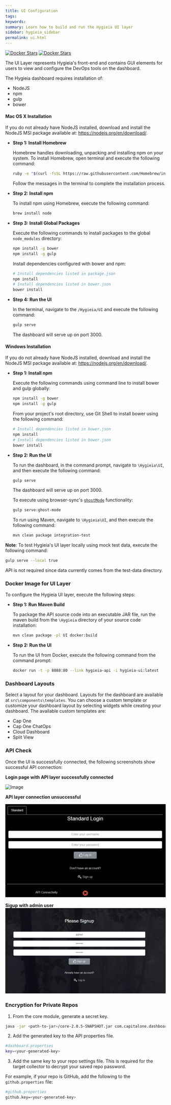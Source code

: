 ```yaml
---
title: UI Configuration
tags:
keywords:
summary: Learn how to build and run the Hygieia UI layer
sidebar: hygieia_sidebar
permalink: ui.html
---
```


[![Docker Stars](https://img.shields.io/docker/stars/capitalone/hygieia-ui.svg)](https://hub.docker.com/r/capitalone/hygieia-api/)
[![Docker Stars](https://img.shields.io/docker/pulls/capitalone/hygieia-ui.svg)](https://hub.docker.com/r/capitalone/hygieia-api/)

The UI Layer represents Hygieia's front-end and contains GUI elements for users to view and configure the DevOps tools on the dashboard.

The Hygieia dashboard requires installation of:

- NodeJS
- npm
- gulp
- bower

#### Mac OS X Installation

If you do not already have NodeJS installed, download and install the NodeJS MSI package available at: https://nodejs.org/en/download/.

*	**Step 1: Install Homebrew**

	Homebrew handles downloading, unpacking and installing npm on your system.
	To install Homebrew, open terminal and execute the following command:

	```bash
	ruby -e "$(curl -fsSL https://raw.githubusercontent.com/Homebrew/install/master/install)"
	```
	
 	Follow the messages in the terminal to complete the installation process.

*	**Step 2: Install npm**

	To install npm using Homebrew, execute the following command:
	
	```bash
	brew install node
	```

*	**Step 3: Install Global Packages**

	Execute the following commands to install packages to the global `node_modules` directory:
	
	```bash
	npm install -g bower
	npm install -g gulp
	```
	Install dependencies configured with bower and npm:

	```bash
	# Install dependencies listed in package.json
	npm install
	# Install dependencies listed in bower.json
	bower install
	```

*	**Step 4: Run the UI**
	
	In the terminal, navigate to the `/Hygieia/UI` and execute the following command:
	
	```bash
	gulp serve
	```
	
	The dashboard will serve up on port 3000.
	
#### Windows Installation

If you do not already have NodeJS installed, download and install the NodeJS MSI package available at: https://nodejs.org/en/download/.

*	**Step 1: Install npm**

	Execute the following commands using command line to install bower and gulp globally:

	```bash
	npm install -g bower
	npm install -g gulp
	```
	
	From your project's root directory, use Git Shell to install bower using the following command:

	```bash
	# Install dependencies listed in bower.json
	npm install
	# Install dependencies listed in bower.json
	bower install
	```

*	**Step 2: Run the UI**

	To run the dashboard, in the command prompt, navigate to `\Hygieia\UI`, and then execute the following command:

	```bash
	gulp serve
	```
	The dashboard will serve up on port 3000.

	To execute using browser-sync's [`ghostMode`](https://www.browsersync.io/docs/options#option-ghostMode) functionality:

	```bash
	gulp serve:ghost-mode
	```

	To run using Maven, navigate to `\Hygieia\UI`, and then execute the following command:

	```bash
	mvn clean package integration-test
	```

**Note**: To test Hygieia's UI layer locally using mock test data, execute the following command:

```bash
gulp serve --local true
```
API is not required since data currently comes from the test-data directory.

### Docker Image for UI Layer

To configure the Hygieia UI layer, execute the following steps:

*	**Step 1: Run Maven Build**

	To package the API source code into an executable JAR file, run the maven build from the `\Hygieia` directory of your source code installation:

	```bash
	mvn clean package -pl UI docker:build
	```
	
*	**Step 2: Run the UI**

	To run the UI from Docker, execute the following command from the command prompt:
	
	```bash
	docker run -t -p 8088:80 --link hygieia-api -i hygieia-ui:latest
	```
	
### Dashboard Layouts

Select a layout for your dashboard. Layouts for the dashboard are available at `src\components\templates`. You can choose a custom template or customize your dashboard layout by selecting widgets while creating your dashboard. The available custom templates are:

* Cap One
* Cap One ChatOps
* Cloud Dashboard
* Split View

### API Check

Once the UI is successfully connected, the following screenshots show successful API connection:

**Login page with API layer successfully connected**

![Image](http://www.capitalone.io/Hygieia/media/images/apiup.png)

**API layer connection unsuccessful**

![Image](/media/images/apidown.png)

**Sigup with admin user**
![Image](/media/images/adminuser.png)

### Encryption for Private Repos

1. From the core module, generate a secret key.

```bash
java -jar <path-to-jar>/core-2.0.5-SNAPSHOT.jar com.capitalone.dashboard.util.Encryption
```

2. Add the generated key to the API properties file.

```bash
#dashboard.properties
key=<your-generated-key>
```

3. Add the same key to your repo settings file. This is required for the target collector to decrypt your saved repo password.

For example, if your repo is GitHub, add the following to the `github.properties` file:

```bash
#github.properties
github.key=<your-generated-key>
```